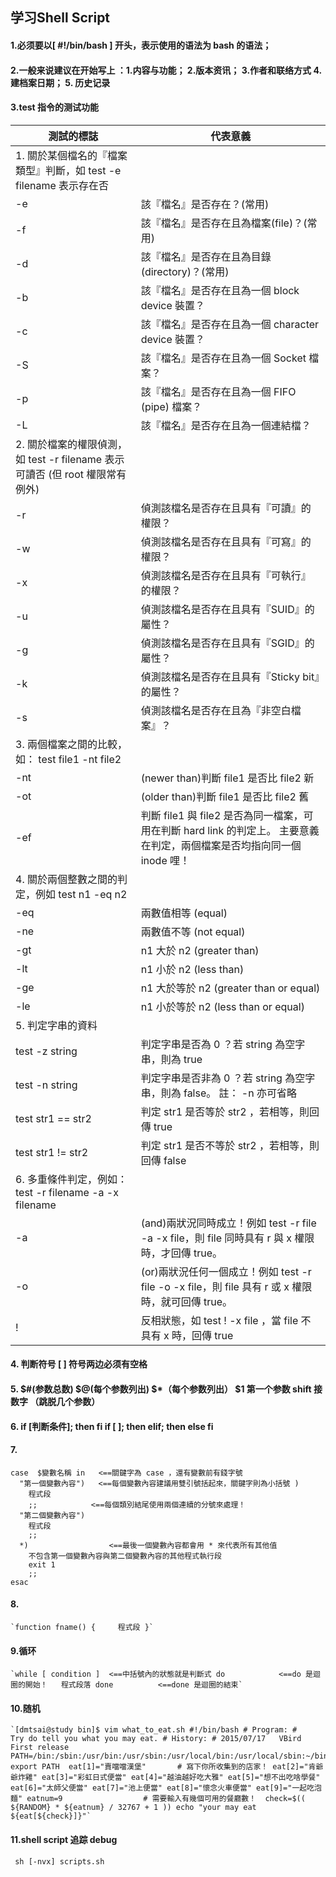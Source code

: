## 学习Shell Script

#### 1.必须要以[ #!/bin/bash ] 开头，表示使用的语法为 bash 的语法；

#### 2.一般来说建议在开始写上 ：1.内容与功能； 2.版本资讯； 3.作者和联络方式  4. 建档案日期； 5. 历史记录

#### 3.test 指令的测试功能

| 測試的標誌                                                   | 代表意義                                                     |
| ------------------------------------------------------------ | ------------------------------------------------------------ |
| 1. 關於某個檔名的『檔案類型』判斷，如 test -e filename 表示存在否 |                                                              |
| -e                                                           | 該『檔名』是否存在？(常用)                                   |
| -f                                                           | 該『檔名』是否存在且為檔案(file)？(常用)                     |
| -d                                                           | 該『檔名』是否存在且為目錄(directory)？(常用)                |
| -b                                                           | 該『檔名』是否存在且為一個 block device 裝置？               |
| -c                                                           | 該『檔名』是否存在且為一個 character device 裝置？           |
| -S                                                           | 該『檔名』是否存在且為一個 Socket 檔案？                     |
| -p                                                           | 該『檔名』是否存在且為一個 FIFO (pipe) 檔案？                |
| -L                                                           | 該『檔名』是否存在且為一個連結檔？                           |
| 2. 關於檔案的權限偵測，如 test -r filename 表示可讀否 (但 root 權限常有例外) |                                                              |
| -r                                                           | 偵測該檔名是否存在且具有『可讀』的權限？                     |
| -w                                                           | 偵測該檔名是否存在且具有『可寫』的權限？                     |
| -x                                                           | 偵測該檔名是否存在且具有『可執行』的權限？                   |
| -u                                                           | 偵測該檔名是否存在且具有『SUID』的屬性？                     |
| -g                                                           | 偵測該檔名是否存在且具有『SGID』的屬性？                     |
| -k                                                           | 偵測該檔名是否存在且具有『Sticky bit』的屬性？               |
| -s                                                           | 偵測該檔名是否存在且為『非空白檔案』？                       |
| 3. 兩個檔案之間的比較，如： test file1 -nt file2             |                                                              |
| -nt                                                          | (newer than)判斷 file1 是否比 file2 新                       |
| -ot                                                          | (older than)判斷 file1 是否比 file2 舊                       |
| -ef                                                          | 判斷 file1 與 file2 是否為同一檔案，可用在判斷 hard link 的判定上。 主要意義在判定，兩個檔案是否均指向同一個 inode 哩！ |
| 4. 關於兩個整數之間的判定，例如 test n1 -eq n2               |                                                              |
| -eq                                                          | 兩數值相等 (equal)                                           |
| -ne                                                          | 兩數值不等 (not equal)                                       |
| -gt                                                          | n1 大於 n2 (greater than)                                    |
| -lt                                                          | n1 小於 n2 (less than)                                       |
| -ge                                                          | n1 大於等於 n2 (greater than or equal)                       |
| -le                                                          | n1 小於等於 n2 (less than or equal)                          |
| 5. 判定字串的資料                                            |                                                              |
| test -z string                                               | 判定字串是否為 0 ？若 string 為空字串，則為 true             |
| test -n string                                               | 判定字串是否非為 0 ？若 string 為空字串，則為 false。 註： -n 亦可省略 |
| test str1 == str2                                            | 判定 str1 是否等於 str2 ，若相等，則回傳 true                |
| test str1 != str2                                            | 判定 str1 是否不等於 str2 ，若相等，則回傳 false             |
| 6. 多重條件判定，例如： test -r filename -a -x filename      |                                                              |
| -a                                                           | (and)兩狀況同時成立！例如 test -r file -a -x file，則 file 同時具有 r 與 x 權限時，才回傳 true。 |
| -o                                                           | (or)兩狀況任何一個成立！例如 test -r file -o -x file，則 file 具有 r 或 x 權限時，就可回傳 true。 |
| !                                                            | 反相狀態，如 test ! -x file ，當 file 不具有 x 時，回傳 true |

#### 4. **判断符号 [ ] 符号两边必须有空格**

#### 5. $#(参数总数)  $@(每个参数列出)  $*（每个参数列出） $1 第一个参数  shift 接数字 （跳脱几个参数）

#### 6. if [判断条件];  then  fi      if [  ]; then  elif; then  else fi              

#### 7.

```
case  $變數名稱 in   <==關鍵字為 case ，還有變數前有錢字號
  "第一個變數內容")   <==每個變數內容建議用雙引號括起來，關鍵字則為小括號 )
	程式段
	;;            <==每個類別結尾使用兩個連續的分號來處理！
  "第二個變數內容")
	程式段
	;;
  *)                  <==最後一個變數內容都會用 * 來代表所有其他值
	不包含第一個變數內容與第二個變數內容的其他程式執行段
	exit 1
	;;
esac              
```

#### 8.

```
`function fname() { 	程式段 }`
```

#### 9.循环

```
`while [ condition ]  <==中括號內的狀態就是判斷式 do            <==do 是迴圈的開始！ 	程式段落 done          <==done 是迴圈的結束`
```

#### 10.随机

```
`[dmtsai@study bin]$ vim what_to_eat.sh #!/bin/bash # Program: # 	Try do tell you what you may eat. # History: # 2015/07/17	VBird	First release PATH=/bin:/sbin:/usr/bin:/usr/sbin:/usr/local/bin:/usr/local/sbin:~/bin export PATH  eat[1]="賣噹噹漢堡"       # 寫下你所收集到的店家！ eat[2]="肯爺爺炸雞" eat[3]="彩虹日式便當" eat[4]="越油越好吃大雅" eat[5]="想不出吃啥學餐" eat[6]="太師父便當" eat[7]="池上便當" eat[8]="懷念火車便當" eat[9]="一起吃泡麵" eatnum=9                  # 需要輸入有幾個可用的餐廳數！  check=$(( ${RANDOM} * ${eatnum} / 32767 + 1 )) echo "your may eat ${eat[${check}]}"`
```

#### 11.shell script 追踪 debug

```
 sh [-nvx] scripts.sh
```